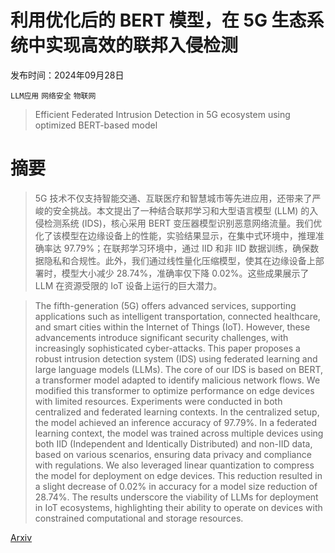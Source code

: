 # 利用优化后的 BERT 模型，在 5G 生态系统中实现高效的联邦入侵检测

发布时间：2024年09月28日

`LLM应用` `网络安全` `物联网`

> Efficient Federated Intrusion Detection in 5G ecosystem using optimized BERT-based model

# 摘要

> 5G 技术不仅支持智能交通、互联医疗和智慧城市等先进应用，还带来了严峻的安全挑战。本文提出了一种结合联邦学习和大型语言模型 (LLM) 的入侵检测系统 (IDS)，核心采用 BERT 变压器模型识别恶意网络流量。我们优化了该模型在边缘设备上的性能，实验结果显示，在集中式环境中，推理准确率达 97.79%；在联邦学习环境中，通过 IID 和非 IID 数据训练，确保数据隐私和合规性。此外，我们通过线性量化压缩模型，使其在边缘设备上部署时，模型大小减少 28.74%，准确率仅下降 0.02%。这些成果展示了 LLM 在资源受限的 IoT 设备上运行的巨大潜力。

> The fifth-generation (5G) offers advanced services, supporting applications such as intelligent transportation, connected healthcare, and smart cities within the Internet of Things (IoT). However, these advancements introduce significant security challenges, with increasingly sophisticated cyber-attacks. This paper proposes a robust intrusion detection system (IDS) using federated learning and large language models (LLMs). The core of our IDS is based on BERT, a transformer model adapted to identify malicious network flows. We modified this transformer to optimize performance on edge devices with limited resources. Experiments were conducted in both centralized and federated learning contexts. In the centralized setup, the model achieved an inference accuracy of 97.79%. In a federated learning context, the model was trained across multiple devices using both IID (Independent and Identically Distributed) and non-IID data, based on various scenarios, ensuring data privacy and compliance with regulations. We also leveraged linear quantization to compress the model for deployment on edge devices. This reduction resulted in a slight decrease of 0.02% in accuracy for a model size reduction of 28.74%. The results underscore the viability of LLMs for deployment in IoT ecosystems, highlighting their ability to operate on devices with constrained computational and storage resources.

[Arxiv](https://arxiv.org/abs/2409.19390)